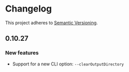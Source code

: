 # Changelog

This project adheres to [Semantic Versioning](http://semver.org/spec/v2.0.0.html).

## 0.10.27

### New features

- Support for a new CLI option: `--clearOutputDirectory`
